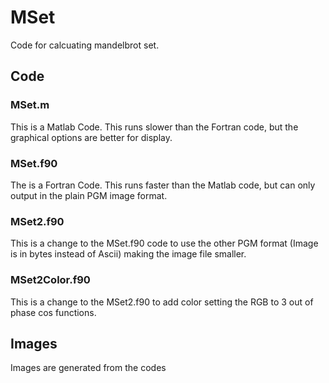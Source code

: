 # MSet
Code for calcuating mandelbrot set.
## Code
### MSet.m
This is a Matlab Code. This runs slower than the Fortran code, but the graphical options are better for display.
### MSet.f90
The is a Fortran Code. This runs faster than the Matlab code, but can only output in the plain PGM image format.
### MSet2.f90
This is a change to the MSet.f90 code to use the other PGM format (Image is in bytes instead of Ascii) making the image file smaller.
### MSet2Color.f90
This is a change to the MSet2.f90 to add color setting the RGB to 3 out of phase cos functions.
## Images
Images are generated from the codes
